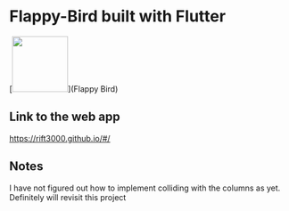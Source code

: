 # Flappy-Bird built with Flutter
[<img src="https://i.ibb.co/yqQ32BK/flappy-gif.gif" height="100" width="100">](Flappy Bird)
## Link to the web app
https://rift3000.github.io/#/

## Notes
I have not figured out how to implement colliding with the columns as yet. Definitely will revisit this project